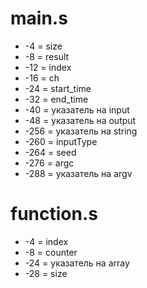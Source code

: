 # main.s
* -4 = size
* -8 = result
* -12 = index
* -16 = ch
* -24 = start_time
* -32 = end_time
* -40 = указатель на input
* -48 = указатель на output
* -256 = указатель на string 
* -260 = inputType
* -264 = seed
* -276 = argc
* -288 = указатель на argv <br/>

# function.s
* -4 = index
* -8 = counter
* -24 = указатель на array
* -28 = size
